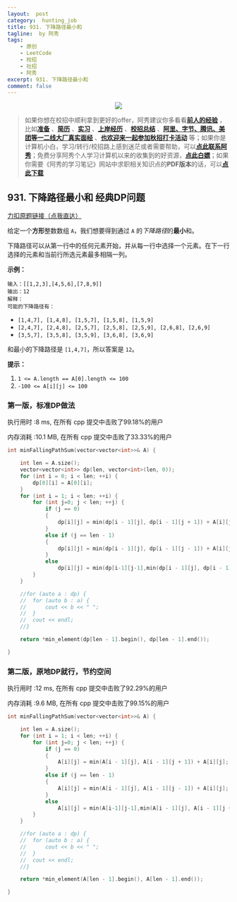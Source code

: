```yaml
---
layout:  post
category:  hunting_job
title: 931. 下降路径最小和
tagline:  by 阿秀
tags:
    - 原创
    - LeetCode
    - 校招
    - 社招
    - 阿秀
excerpt: 931. 下降路径最小和
comment: false
---
```






<div align="center">
  <a href="/notes/05-xiustar/01-xiustar_reading_guide/01-introduce.html#阿秀组建了一个校招学习圈子">
      <img src="https://axiu-image-bed.oss-cn-shanghai.aliyuncs.com/img/202206190108471.png">
  </a></div>



> 如果你想在校招中顺利拿到更好的offer，阿秀建议你多看看<font style="font-weight:bold; color:#4169E1;text-decoration:underline;">[前人的经验](/notes/05-xiustar/01-xiustar_reading_guide/01-introduce.md)</font> ，比如<font style="font-weight:bold; color:#4169E1;text-decoration:underline;">[准备](/notes/05-xiustar/02-campus_prepare/02-01-校招重要时间点科普.md)</font> 、<font style="font-weight:bold; color:#4169E1;text-decoration:underline;">[简历](/notes/05-xiustar/03-resume/01-00-简历开篇词.md)</font> 、<font style="font-weight:bold; color:#4169E1;text-decoration:underline;">[实习](/notes/05-xiustar/04-school_practice/20220320-从公司角度来看，为什么要招实习生.md)</font> 、<font style="font-weight:bold; color:#4169E1;text-decoration:underline;">[上岸经历](/notes/05-xiustar/09-question_answer/20220817.md)</font> 、<font style="font-weight:bold; color:#4169E1;text-decoration:underline;">[校招总结](/notes/05-xiustar/05-campus_recruitment/2020-12-16-双非渣硕的秋招之路总结（已拿抖音研发岗SP）.md)</font> 、<font style="font-weight:bold; color:#4169E1;text-decoration:underline;">[阿里、字节、腾讯、美团等一二线大厂真实面经](/notes/07-resources/01-free/04-schoolSchample.md)</font> 、<font style="font-weight:bold; color:#4169E1;text-decoration:underline;">[也欢迎来一起参加秋招打卡活动](/notes/05-xiustar/01-xiustar_reading_guide/01-introduce.html#阿秀组建了一个校招学习圈子)</font> 等；如果你是计算机小白，学习/转行/校招路上感到迷茫或者需要帮助，可以<font style="font-weight:bold; color:#4169E1;text-decoration:underline;">[点此联系阿秀](/notes/08-other/02-question.md#_4、阿秀-如何才能联系到你)</font>；免费分享阿秀个人学习计算机以来的收集到的好资源，<font style="font-weight:bold; color:#4169E1;text-decoration:underline;">[点此白嫖](/notes/07-resources/01-free/01-introduce.md)</font>；如果你需要《阿秀的学习笔记》网站中求职相关知识点的**PDF版本**的话，可以<font style="font-weight:bold; color:#4169E1;text-decoration:underline;">[点此下载](/notes/08-other/02-question.md#_5、如何下载阿秀的学习笔记内容pdf版本)</font> 





## 931. 下降路径最小和  经典DP问题

[力扣原题链接（点我直达）](https://leetcode-cn.com/problems/minimum-falling-path-sum/)

给定一个**方形**整数数组 `A`，我们想要得到通过 `A` 的*下降路径*的**最小**和。

下降路径可以从第一行中的任何元素开始，并从每一行中选择一个元素。在下一行选择的元素和当前行所选元素最多相隔一列。

 

**示例：**

```
输入：[[1,2,3],[4,5,6],[7,8,9]]
输出：12
解释：
可能的下降路径有：
```

- `[1,4,7], [1,4,8], [1,5,7], [1,5,8], [1,5,9]`
- `[2,4,7], [2,4,8], [2,5,7], [2,5,8], [2,5,9], [2,6,8], [2,6,9]`
- `[3,5,7], [3,5,8], [3,5,9], [3,6,8], [3,6,9]`

和最小的下降路径是 `[1,4,7]`，所以答案是 `12`。

 

**提示：**

1. `1 <= A.length == A[0].length <= 100`
2. `-100 <= A[i][j] <= 100`





### 第一版，标准DP做法

执行用时 :8 ms, 在所有 cpp 提交中击败了99.18%的用户

内存消耗 :10.1 MB, 在所有 cpp 提交中击败了33.33%的用户



```c++
int minFallingPathSum(vector<vector<int>>& A) {

	int len = A.size();
	vector<vector<int>> dp(len, vector<int>(len, 0));
	for (int i = 0; i < len; ++i) {
		dp[0][i] = A[0][i];
	}
	for (int i = 1; i < len; ++i) {
		for (int j=0; j < len; ++j) {
			if (j == 0)
			{
				dp[i][j] = min(dp[i - 1][j], dp[i - 1][j + 1]) + A[i][j];
			}
			else if (j == len - 1)
			{
				dp[i][j] = min(dp[i - 1][j], dp[i - 1][j - 1]) + A[i][j];
			}
			else
				dp[i][j] = min(dp[i-1][j-1],min(dp[i - 1][j], dp[i - 1][j + 1])) + A[i][j];
		}
	}

	//for (auto a : dp) {
	//	for (auto b : a) {
	//		cout << b << " ";
	//	}
	//	cout << endl;
	//}

	return *min_element(dp[len - 1].begin(), dp[len - 1].end());

}
```





### 第二版，原地DP就行，节约空间



执行用时 :12 ms, 在所有 cpp 提交中击败了92.29%的用户

内存消耗 :9.6 MB, 在所有 cpp 提交中击败了99.15%的用户







```c++
int minFallingPathSum(vector<vector<int>>& A) {

	int len = A.size();
	for (int i = 1; i < len; ++i) {
		for (int j=0; j < len; ++j) {
			if (j == 0)
			{
				A[i][j] = min(A[i - 1][j], A[i - 1][j + 1]) + A[i][j];
			}
			else if (j == len - 1)
			{
				A[i][j] = min(A[i - 1][j], A[i - 1][j - 1]) + A[i][j];
			}
			else
				A[i][j] = min(A[i-1][j-1],min(A[i - 1][j], A[i - 1][j + 1])) + A[i][j];
		}
	}

	//for (auto a : dp) {
	//	for (auto b : a) {
	//		cout << b << " ";
	//	}
	//	cout << endl;
	//}

	return *min_element(A[len - 1].begin(), A[len - 1].end());

}
```



<p id="最长公共子序列"></p>







